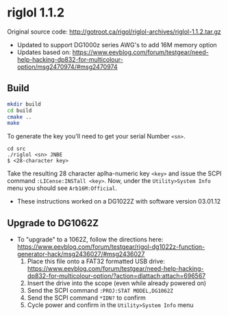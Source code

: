 # riglol 1.1.2
Original source code: http://gotroot.ca/rigol/riglol-archives/riglol-1.1.2.tar.gz

* Updated to support DG1000z series AWG's to add 16M memory option
* Updates based on: https://www.eevblog.com/forum/testgear/need-help-hacking-dp832-for-multicolour-option/msg2470974/#msg2470974

## Build
``` bash
mkdir build
cd build
cmake ..
make
```

To generate the key you'll need to get your serial Number `<sn>`.
```
cd src
./riglol <sn> JNBE
$ <28-character key>
```

Take the resulting 28 character aplha-numeric key `<key>` and issue the SCPI command `:LICense:INSTall <key>`.
Now, under the `Utility>System Info` menu you should see `Arb16M:Official`.

* These instructions worked on a DG1022Z with software version 03.01.12

## Upgrade to DG1062Z
* To "upgrade" to a 1062Z, follow the directions here: https://www.eevblog.com/forum/testgear/rigol-dg1022z-function-generator-hack/msg2436027/#msg2436027
  1. Place this file onto a FAT32 formatted USB drive: https://www.eevblog.com/forum/testgear/need-help-hacking-dp832-for-multicolour-option/?action=dlattach;attach=696567
  2. Insert the drive into the scope (even while already powered on)
  3. Send the SCPI command `:PROJ:STAT MODEL,DG1062Z`
  4. Send the SCPI command `*IDN?` to confirm
  5. Cycle power and confirm in the `Utility>System Info` menu
